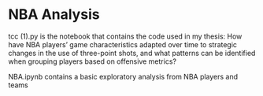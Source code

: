 # NBA Analysis
tcc (1).py is the notebook that contains the code used in my thesis: 
How have NBA players’ game characteristics adapted over time to strategic changes in the use of three-point shots, and what patterns can be identified when grouping players based on offensive metrics? 

NBA.ipynb contains a basic exploratory analysis from NBA players and teams


